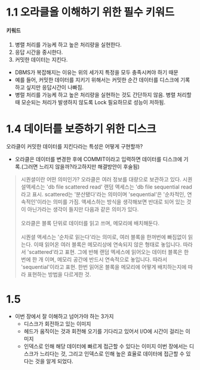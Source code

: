 # 1.1 오라클을 이해하기 위한 필수 키워드

#### 키워드
1. 병렬 처리를 가능케 하고 높은 처리량을 실현한다.
2. 응답 시간을 중시한다.
3. 커밋한 데이터는 지킨다.

- DBMS가 복잡해지는 이유는 위의 세가지 특정을 모두 충족시켜야 하기 때문
- 예를 들어, 커밋한 데이터를 지키기 위해서는 커밋한 순간 데이터를 디스크에 기록하고 싶지만 응답시간이 나빠짐.
- 병럴 처리를 가능케 하고 높은 처리량을 실현하는 것도 간단하지 않음. 병렬 처리할 때 모순되는 처리가 발생하지 않도록 Lock 필요하므로 성능이 저하됨.

# 1.4 데이터를 보증하기 위한 디스크

오라클이 커밋한 데이터를 지킨다라는 특성은 어떻게 구현할까?

- 오라클은 데이터를 변경한 후에 COMMIT이라고 입력하면 데이터를 디스크에 기록.(그러면 느리지 않을까?라고하지만 해결방안이 후술됨)


> 시퀀셜이란 어떤 의미인가?
> 오라클은 여러 정보를 대량으로 보관하고 있다. 시퀀설액세스는 'db file scattered read' 랜덤 액세스는 'db file sequential read 라고 표시. scattered는 '분산됐다'라는 의미이며 'sequential'은 '순차적인, 연속적인'이라는 의미를 가짐. 액세스하는 방식을 생각해보면 반대로 되어 있는 것이 아닌가라는 생각이 들지만 다음과 같은 의미가 있다.
> <br><br>오라클은 블록 단위로 데이터를 읽고 쓰며, 메모리에 배치해둔다.
> <br><br> 시퀀셜 액세스는 '순차로 읽는다'라는 의미로, 여러 블록을 한꺼번에 빠짐없이 읽는다. 이때 읽어온 여러 블록은 메모리상에 연속되지 않은 형태로 놓입니다. 따라서 'scattered'라고 표현. 그에 반해 랜덤 엑세스에 읽어오는 데이터 블록은 한 번에 한 개 이며, 메모리 공간에 반드시 연속적으로 놓입니다. 따라서 'sequential'이라고 표현. 한번 읽어온 블록을 메모리에 어떻게 배치하는지에 따라 표현하는 방법을 다르게한 것.

# 1.5 
* 이번 장에서 잘 이해하고 넘어가야 하는 3가지
  * 디스크가 회전하고 있는 이미지
  * 헤드가 움직이는 것과 회전해 오기를 기다리고 있어서 I/O에 시간이 걸리는 이미지
  * 인덱스로 인해 해당 데이터에 빠르게 접근할 수 있다는 이미지
 이번 장에서는 디스크가 느리다는 것, 그리고 인덱스로 인해 높은 효율로 데이터에 접근할 수 있다는 것을 알게 되었다. 
